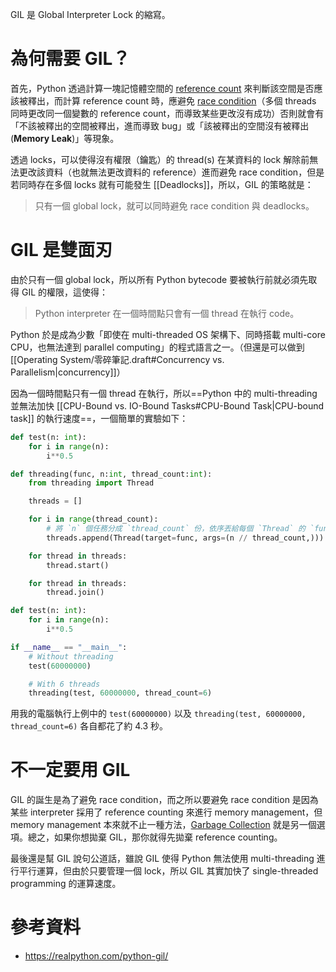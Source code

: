 GIL 是 Global Interpreter Lock 的縮寫。

# 為何需要 GIL？

首先，Python 透過計算一塊記憶體空間的 [reference count](</Computer Science/Garbage Collection.md>) 來判斷該空間是否應該被釋出，而計算 reference count 時，應避免 [race condition](</Operating System/零碎筆記.draft.md#Race Condition>)（多個 threads 同時更改同一個變數的 reference count，而導致某些更改沒有成功）否則就會有「不該被釋出的空間被釋出，進而導致 bug」或「該被釋出的空間沒有被釋出 (**Memory Leak**)」等現象。

透過 locks，可以使得沒有權限（鑰匙）的 thread(s) 在某資料的 lock 解除前無法更改該資料（也就無法更改資料的 reference）進而避免 race condition，但是若同時存在多個 locks 就有可能發生 [[Deadlocks]]，所以，GIL 的策略就是：

>只有一個 global lock，就可以同時避免 race condition 與 deadlocks。

# GIL 是雙面刃

由於只有一個 global lock，所以所有 Python bytecode 要被執行前就必須先取得 GIL 的權限，這使得：

>Python interpreter 在一個時間點只會有一個 thread 在執行 code。

Python 於是成為少數「即使在 multi-threaded OS 架構下、同時搭載 multi-core CPU，也無法達到 parallel computing」的程式語言之一。（但還是可以做到 [[Operating System/零碎筆記.draft#Concurrency vs. Parallelism|concurrency]]）

因為一個時間點只有一個 thread 在執行，所以==Python 中的 multi-threading 並無法加快 [[CPU-Bound vs. IO-Bound Tasks#CPU-Bound Task|CPU-bound task]] 的執行速度==，一個簡單的實驗如下：

```Python
def test(n: int):
    for i in range(n):
        i**0.5

def threading(func, n:int, thread_count:int):
    from threading import Thread

    threads = []

    for i in range(thread_count):
        # 將 `n` 個任務分成 `thread_count` 份，依序丟給每個 `Thread` 的 `func`
        threads.append(Thread(target=func, args=(n // thread_count,)))

    for thread in threads:
        thread.start()

    for thread in threads:
        thread.join()

def test(n: int):
    for i in range(n):
        i**0.5

if __name__ == "__main__":
    # Without threading
    test(60000000)

    # With 6 threads
    threading(test, 60000000, thread_count=6)
```

用我的電腦執行上例中的 `test(60000000)` 以及 `threading(test, 60000000, thread_count=6)` 各自都花了約 4.3 秒。

# 不一定要用 GIL

GIL 的誕生是為了避免 race condition，而之所以要避免 race condition 是因為某些 interpreter 採用了 reference counting 來進行 memory management，但 memory management 本來就不止一種方法，[Garbage Collection](</Computer Science/Garbage Collection.md>) 就是另一個選項。總之，如果你想拋棄 GIL，那你就得先拋棄 reference counting。

最後還是幫 GIL 說句公道話，雖說 GIL 使得 Python 無法使用 multi-threading 進行平行運算，但由於只要管理一個 lock，所以 GIL 其實加快了 single-threaded programming 的運算速度。

# 參考資料

- <https://realpython.com/python-gil/>
